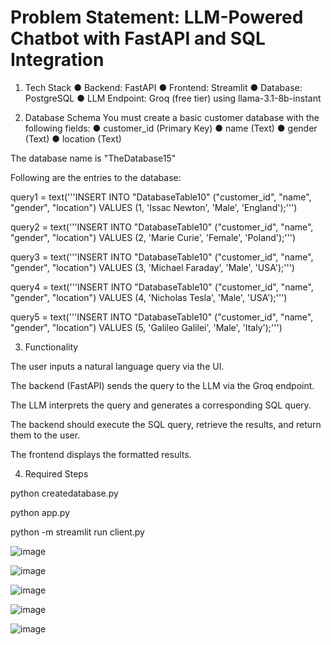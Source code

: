 # Problem Statement: LLM-Powered Chatbot with FastAPI and SQL Integration

1. Tech Stack
● Backend: FastAPI
● Frontend: Streamlit
● Database: PostgreSQL
● LLM Endpoint: Groq (free tier) using llama-3.1-8b-instant

2. Database Schema
You must create a basic customer database with the following fields:
● customer_id (Primary Key)
● name (Text)
● gender (Text)
● location (Text)

The database name is "TheDatabase15"

Following are the entries to the database:

query1 = text('''INSERT INTO "DatabaseTable10" ("customer_id", "name", "gender", "location") VALUES (1,  'Issac Newton',     'Male',    'England');''')

query2 = text('''INSERT INTO "DatabaseTable10" ("customer_id", "name", "gender", "location") VALUES (2,  'Marie Curie',      'Female',  'Poland');''')

query3 = text('''INSERT INTO "DatabaseTable10" ("customer_id", "name", "gender", "location") VALUES (3,  'Michael Faraday',  'Male',    'USA');''')

query4 = text('''INSERT INTO "DatabaseTable10" ("customer_id", "name", "gender", "location") VALUES (4,  'Nicholas Tesla',   'Male',    'USA');''')

query5 = text('''INSERT INTO "DatabaseTable10" ("customer_id", "name", "gender", "location") VALUES (5,  'Galileo Galilei',  'Male',    'Italy');''')

3. Functionality

The user inputs a natural language query via the UI.

The backend (FastAPI) sends the query to the LLM via the Groq endpoint.

The LLM interprets the query and generates a corresponding SQL query.

The backend should execute the SQL query, retrieve the results, and return them to
the user.

The frontend displays the formatted results.

4. Required Steps

python createdatabase.py

python app.py

python -m streamlit run client.py

![image](https://github.com/user-attachments/assets/b558d574-f984-4da9-bdb2-a59cdcb8f134)

![image](https://github.com/user-attachments/assets/14066f5a-30dc-44f5-ac50-932c0e0a582f)

![image](https://github.com/user-attachments/assets/f396439c-6719-442f-bd76-dc1823698693)

![image](https://github.com/user-attachments/assets/837b6031-54cc-4e1a-ae2e-defb64073a0c)

![image](https://github.com/user-attachments/assets/6d6fbd74-191c-49ed-8e47-5f925ae68b22)







